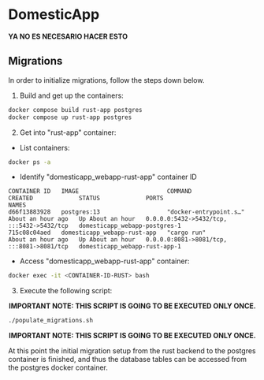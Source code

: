 # DomesticApp
**YA NO ES NECESARIO HACER ESTO**
## Migrations
 
 In order to initialize migrations, follow the steps down below.

1. Build and get up the containers:

```bash
docker compose build rust-app postgres
docker compose up rust-app postgres
```

2. Get into "rust-app" container:
    
- List containers:
    
```bash
docker ps -a 
```

- Identify "domesticapp_webapp-rust-app" container ID

```
CONTAINER ID   IMAGE                         COMMAND                  CREATED             STATUS             PORTS                                       NAMES
d66f13883928   postgres:13                   "docker-entrypoint.s…"   About an hour ago   Up About an hour   0.0.0.0:5432->5432/tcp, :::5432->5432/tcp   domesticapp_webapp-postgres-1
715c08c04aed   domesticapp_webapp-rust-app   "cargo run"              About an hour ago   Up About an hour   0.0.0.0:8081->8081/tcp, :::8081->8081/tcp   domesticapp_webapp-rust-app-1
```

- Access "domesticapp_webapp-rust-app" container:

```bash
docker exec -it <CONTAINER-ID-RUST> bash
```

3. Execute the following script:
<p align="center">
  <strong>IMPORTANT NOTE: THIS SCRIPT IS GOING TO BE EXECUTED ONLY ONCE.</strong>
</p>

```bash
./populate_migrations.sh
```
<p align="center">
  <strong>IMPORTANT NOTE: THIS SCRIPT IS GOING TO BE EXECUTED ONLY ONCE.</strong>
</p>

At this point the initial migration setup from the rust backend to the postgres container is finished, and thus the database tables can be accessed from the postgres docker container.
